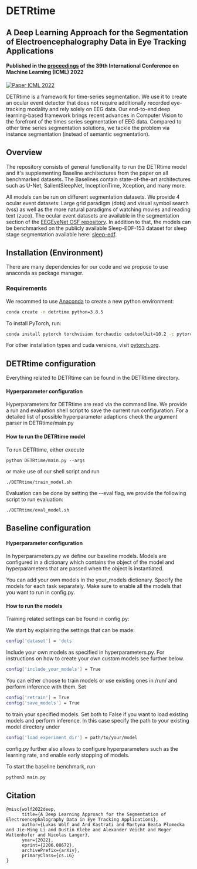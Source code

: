 # DETRtime
## A Deep Learning Approach for the Segmentation of Electroencephalography Data in Eye Tracking Applications
#### Published in the [proceedings](https://proceedings.mlr.press/v162/wolf22a.html) of the 39th International Conference on Machine Learning (ICML) 2022

[![Paper ICML 2022](http://img.shields.io/badge/paper-arxiv.2206.08672-B31B1B.svg)](https://arxiv.org/abs/2206.08672)

DETRtime is a framework for time-series segmentation. We use it to create an ocular event detector that does not require additionally recorded eye-tracking modality and rely solely on EEG data. Our end-to-end deep learning-based framework brings recent advances in Computer Vision to the forefront of the times series segmentation of EEG data. Compared to other time series segmentation solutions, we tackle the problem via instance segmentation (instead of semantic segmentation).

## Overview

The repository consists of general functionality to run the DETRtime model and it's supplementing Baseline architectures from the paper on all benchmarked datasets. The Baselines contain state-of-the-art architectures such as U-Net, SalientSleepNet, InceptionTime, Xception, and many more. 

All models can be run on different segmentation datasets. We provide 4 ocular event datasets: Large grid paradigm (dots) and visual symbol search (vss) as well as the more natural paradigms of watching movies and reading text (zuco). The ocular event datasets are available in the segmentation section of the [EEGEyeNet OSF repository](https://osf.io/ktv7m/). In addition to that, the models can be benchmarked on the publicly available Sleep-EDF-153 dataset for sleep stage segmentation available here: [sleep-edf](https://www.physionet.org/content/sleep-edfx/1.0.0/).

## Installation (Environment)

There are many dependencies for our code and we propose to use anaconda as package manager.
### Requirements

We recommed to use [Anaconda](https://www.anaconda.com/) to create a new python environment:

```bash
conda create -n detrtime python=3.8.5 
```

To install PyTorch, run:

```bash
conda install pytorch torchvision torchaudio cudatoolkit=10.2 -c pytorch 
```

For other installation types and cuda versions, visit [pytorch.org](https://pytorch.org/get-started/locally/).

## DETRtime configuration
Everything related to DETRtime can be found in the DETRtime directory. 
#### Hyperparameter configuration 
Hyperparameters for DETRtime are read via the command line. We provide a run and evaluation shell script to save the current run configuration. For a detailed list of possible hyperparameter adaptions check the argument parser in DETRtime/main.py
#### How to run the DETRtime model 
To run DETRtime, either execute 
```
python DETRtime/main.py --args
```
or make use of our shell script and run 
```
./DETRtime/train_model.sh
```

Evaluation can be done by setting the --eval flag, we provide the following script to run evaluation:
```
./DETRtime/eval_model.sh
```

## Baseline configuration 
#### Hyperparameter configuration 
In hyperparameters.py we define our baseline models. Models are configured in a dictionary which contains the object of the model and hyperparameters that are passed when the object is instantiated.

You can add your own models in the your_models dictionary. Specify the models for each task separately. Make sure to enable all the models that you want to run in config.py.

#### How to run the models 
Training related settings can be found in config.py: 

We start by explaining the settings that can be made: 

```bash
config['dataset'] = 'dots'
```

Include your own models as specified in hyperparameters.py. For instructions on how to create your own custom models see further below.

```bash
config['include_your_models'] = True
```

You can either choose to train models or use existing ones in /run/ and perform inference with them. Set

```bash
config['retrain'] = True 
config['save_models'] = True 
```

to train your specified models. Set both to False if you want to load existing models and perform inference. 
In this case specify the path to your existing model directory under

```bash
config['load_experiment_dir'] = path/to/your/model 
```

config.py further also allows to configure hyperparameters such as the learning rate, and enable early stopping of models.

To start the baseline benchmark, run

```bash
python3 main.py
```

## Citation

```
@misc{wolf2022deep,
      title={A Deep Learning Approach for the Segmentation of Electroencephalography Data in Eye Tracking Applications}, 
      author={Lukas Wolf and Ard Kastrati and Martyna Beata Płomecka and Jie-Ming Li and Dustin Klebe and Alexander Veicht and Roger Wattenhofer and Nicolas Langer},
      year={2022},
      eprint={2206.08672},
      archivePrefix={arXiv},
      primaryClass={cs.LG}
}
```


